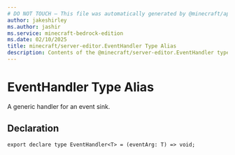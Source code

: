 ```yaml
---
# DO NOT TOUCH — This file was automatically generated by @minecraft/api-docs-generator, to report problems file an issue at https://github.com/Mojang/minecraft-scripting-libraries
author: jakeshirley
ms.author: jashir
ms.service: minecraft-bedrock-edition
ms.date: 02/10/2025
title: minecraft/server-editor.EventHandler Type Alias
description: Contents of the @minecraft/server-editor.EventHandler type alias.
---
```

# EventHandler Type Alias

A generic handler for an event sink.

## Declaration
`export declare type EventHandler<T> = (eventArg: T) => void;`
